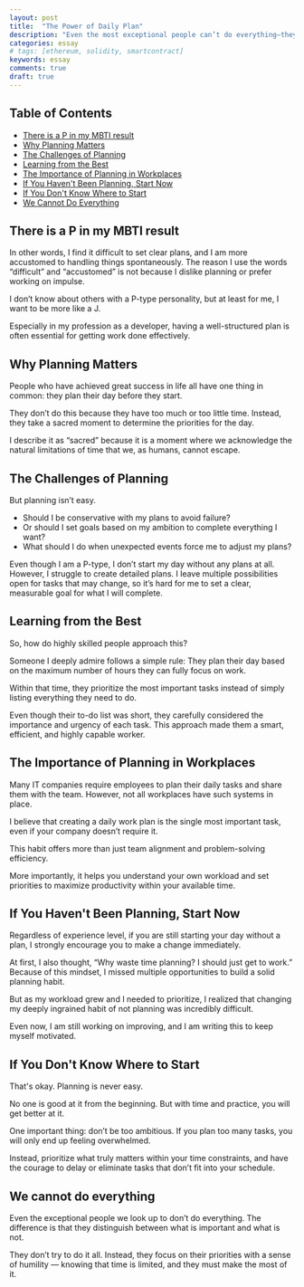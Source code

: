 ```yaml
---
layout: post
title:  "The Power of Daily Plan"
description: "Even the most exceptional people can’t do everything—they simply prioritize what truly matters, recognizing their limits and making the most of their time with humility."
categories: essay
# tags: [ethereum, solidity, smartcontract]
keywords: essay
comments: true
draft: true
---
```


## Table of Contents

- [There is a P in my MBTI result](#there-is-a-p-in-my-mbti-result)
- [Why Planning Matters](#why-planning-matters)
- [The Challenges of Planning](#the-challenges-of-planning)
- [Learning from the Best](#learning-from-the-best)
- [The Importance of Planning in Workplaces](#the-importance-of-planning-in-workplaces)
- [If You Haven't Been Planning, Start Now](#if-you-havent-been-planning-start-now)
- [If You Don't Know Where to Start](#if-you-dont-know-where-to-start)
- [We Cannot Do Everything](#we-cannot-do-everything)

## There is a P in my MBTI result

In other words, I find it difficult to set clear plans, and I am more accustomed to handling things spontaneously. The reason I use the words “difficult” and “accustomed” is not because I dislike planning or prefer working on impulse.

I don’t know about others with a P-type personality, but at least for me, I want to be more like a J.

Especially in my profession as a developer, having a well-structured plan is often essential for getting work done effectively.

## Why Planning Matters

People who have achieved great success in life all have one thing in common: they plan their day before they start.

They don’t do this because they have too much or too little time. Instead, they take a sacred moment to determine the priorities for the day.

I describe it as “sacred” because it is a moment where we acknowledge the natural limitations of time that we, as humans, cannot escape.

## The Challenges of Planning

But planning isn’t easy.

- Should I be conservative with my plans to avoid failure?
- Or should I set goals based on my ambition to complete everything I want?
- What should I do when unexpected events force me to adjust my plans?

Even though I am a P-type, I don’t start my day without any plans at all.
However, I struggle to create detailed plans.
I leave multiple possibilities open for tasks that may change, so it’s hard for me to set a clear, measurable goal for what I will complete.

## Learning from the Best

So, how do highly skilled people approach this?

Someone I deeply admire follows a simple rule:
They plan their day based on the maximum number of hours they can fully focus on work.

Within that time, they prioritize the most important tasks instead of simply listing everything they need to do.

Even though their to-do list was short, they carefully considered the importance and urgency of each task.
This approach made them a smart, efficient, and highly capable worker.

## The Importance of Planning in Workplaces

Many IT companies require employees to plan their daily tasks and share them with the team.
However, not all workplaces have such systems in place.

I believe that creating a daily work plan is the single most important task, even if your company doesn’t require it.

This habit offers more than just team alignment and problem-solving efficiency.

More importantly, it helps you understand your own workload and set priorities to maximize productivity within your available time.

## If You Haven't Been Planning, Start Now

Regardless of experience level, if you are still starting your day without a plan, I strongly encourage you to make a change immediately.

At first, I also thought, “Why waste time planning? I should just get to work.”
Because of this mindset, I missed multiple opportunities to build a solid planning habit.

But as my workload grew and I needed to prioritize,
I realized that changing my deeply ingrained habit of not planning was incredibly difficult.

Even now, I am still working on improving,
and I am writing this to keep myself motivated.

## If You Don't Know Where to Start

That's okay. Planning is never easy.

No one is good at it from the beginning.
But with time and practice, you will get better at it.

One important thing: don’t be too ambitious.
If you plan too many tasks, you will only end up feeling overwhelmed.

Instead, prioritize what truly matters within your time constraints,
and have the courage to delay or eliminate tasks that don’t fit into your schedule.

## We cannot do everything

Even the exceptional people we look up to don’t do everything.
The difference is that they distinguish between what is important and what is not.

They don’t try to do it all.
Instead, they focus on their priorities with a sense of humility — knowing that time is limited, and they must make the most of it.
